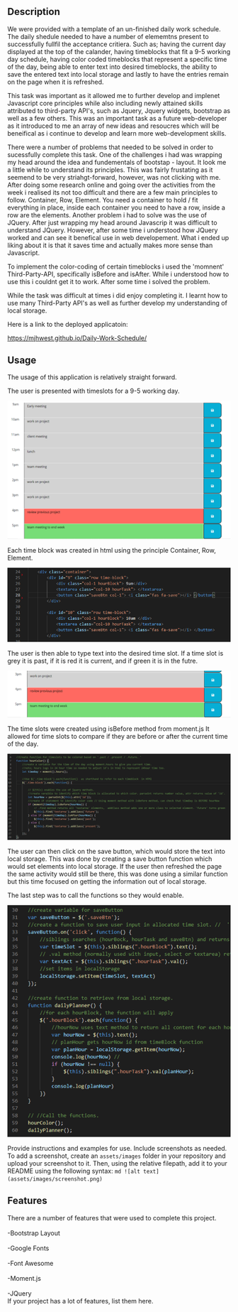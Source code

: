 # <Daily Planner Scheduler>

## Description
We were provided with a template of an un-finished daily work schedule. The daily shedule needed to have a number of elememtns present to successfully fullfil the acceptance critiera. Such as; having the current day displayed at the top of the calander, having timeblocks that fit a 9-5 working day schedule, having color coded timeblocks that represent a specific time of the day, being able to enter text into desired timeblocks, the ability to save the entered text into local storage and lastly to have the entries remain on the page when it is refreshed.

This task was important as it allowed me to further develop and implenet Javascript core principles while also including newly attained skills attributed to third-party API's, such as Jquery, Jquery widgets, bootstrap as well as a few others. This was an important task as a future web-developer as it introduced to me an array of new ideas and resoucres which will be beneifical as i continue to develop and learn more web-development skills. 

There were a number of problems that needed to be solved in order to sucessfully complete this task. One of the challenges i had was wrapping my head around the idea and fundementals of bootstap - layout. It look me a little while to understand its principles. This was fairly frustating as it seemend to be very striahgt-forward, however, was not clicking with me. After doing some research online and going over the activities from the week i realised its not too difficult and there are a few main principles to follow. Container, Row, Element. You need a container to hold / fit everything in place, inside each container you need to have a row, inside a row are the elements. 
    Another problem i had to solve was the use of JQuery. After just wrapping my head around Javascrip it was difficult to understand JQuery. However, after some time i understood how JQuery worked and can see it benefical use in web developement. What i ended up liking about it is that it saves time and actually makes more sense than Javascript.

To implement the color-coding of certain timeblocks i used the 'momnent' Third-Party-API, specifically isBefore and isAfter. While i understood how to use this i couldnt get it to work. After some time i solved the problem. 

While the task was difficult at times i did enjoy completing it. I learnt how to use many Third-Party API's as well as further develop my understanding of local storage. 

Here is a link to the deployed applicatoin: 

https://mjhwest.github.io/Daily-Work-Schedule/


## Usage

The usage of this application is relatively straight forward. 

The user is presented with timeslots for a 9-5 working day. 

![day](assets/screenshots/day.png)

Each time block was created in html using the principle 
Container, Row, Element. 

![CTE](assets/screenshots/CTE.png)

The user is then able to type text into the desired time slot. If a time slot is grey it is past, if it is red it is current, and if green it is in the futre. 

![timeslots](assets/screenshots/timeslots.png)

The time slots were created using isBefore method from moment.js 
It allowed for time slots to compare if they are before or after the current time of the day. 

![moment](assets/screenshots/moment.png)

The user can then click on the save button, which would store the text into local storage. This was done by creating a save button function which would set elements into local storage. If the user then refreshed the page the same activity would still be there, this was done using a similar function but this time focused on getting the information out of local storage. 

The last step was to call the functions so they would enable. 

![local](assets/screenshots/local.png)

Provide instructions and examples for use. Include screenshots as needed.
To add a screenshot, create an `assets/images` folder in your repository and upload your screenshot to it. Then, using the relative filepath, add it to your README using the following syntax:
    ```md
    ![alt text](assets/images/screenshot.png)
    ```


## Features
There are a number of features that were used to complete this project. <br>
<br>
-Bootstrap Layout <br>
<br>
-Google Fonts <br>
<br>
-Font Awesome <br>
<br>
-Moment.js <br>
<br>
-JQuery <br>
If your project has a lot of features, list them here.

